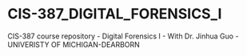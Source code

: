 # CIS-387_DIGITAL_FORENSICS_I

CIS-387 course repository - Digital Forensics I - With Dr. Jinhua Guo - UNIVERISTY OF MICHIGAN-DEARBORN
